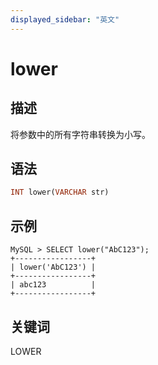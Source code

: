 ```yaml
---
displayed_sidebar: "英文"
---
```


# lower

## 描述

将参数中的所有字符串转换为小写。

## 语法

```Haskell
INT lower(VARCHAR str)
```

## 示例

```Plain Text
MySQL > SELECT lower("AbC123");
+-----------------+
| lower('AbC123') |
+-----------------+
| abc123          |
+-----------------+
```

## 关键词

LOWER
